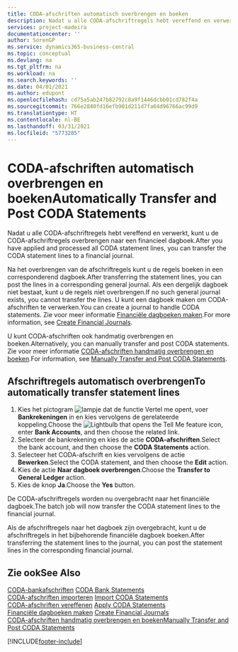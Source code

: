 ```yaml
---
title: CODA-afschriften automatisch overbrengen en boeken
description: Nadat u alle CODA-afschriftregels hebt vereffend en verwerkt, kunt u de CODA-afschriftregels overbrengen naar een financieel dagboek.
services: project-madeira
documentationcenter: ''
author: SorenGP
ms.service: dynamics365-business-central
ms.topic: conceptual
ms.devlang: na
ms.tgt_pltfrm: na
ms.workload: na
ms.search.keywords: ''
ms.date: 04/01/2021
ms.author: edupont
ms.openlocfilehash: cd75a5ab247b82792c8a9f1446dcbb01cd782f4a
ms.sourcegitcommit: 766e2840fd16efb901d211d7fa64d96766ac99d9
ms.translationtype: HT
ms.contentlocale: nl-BE
ms.lasthandoff: 03/31/2021
ms.locfileid: "5773285"
---
```

# <a name="automatically-transfer-and-post-coda-statements"></a><span data-ttu-id="06fc3-103">CODA-afschriften automatisch overbrengen en boeken</span><span class="sxs-lookup"><span data-stu-id="06fc3-103">Automatically Transfer and Post CODA Statements</span></span>
<span data-ttu-id="06fc3-104">Nadat u alle CODA-afschriftregels hebt vereffend en verwerkt, kunt u de CODA-afschriftregels overbrengen naar een financieel dagboek.</span><span class="sxs-lookup"><span data-stu-id="06fc3-104">After you have applied and processed all CODA statement lines, you can transfer the CODA statement lines to a financial journal.</span></span>  

<span data-ttu-id="06fc3-105">Na het overbrengen van de afschriftregels kunt u de regels boeken in een corresponderend dagboek.</span><span class="sxs-lookup"><span data-stu-id="06fc3-105">After transferring the statement lines, you can post the lines in a corresponding general journal.</span></span> <span data-ttu-id="06fc3-106">Als een dergelijk dagboek niet bestaat, kunt u de regels niet overbrengen.</span><span class="sxs-lookup"><span data-stu-id="06fc3-106">If no such general journal exists, you cannot transfer the lines.</span></span> <span data-ttu-id="06fc3-107">U kunt een dagboek maken om CODA-afschriften te verwerken.</span><span class="sxs-lookup"><span data-stu-id="06fc3-107">You can create a journal to handle CODA statements.</span></span> <span data-ttu-id="06fc3-108">Zie voor meer informatie [Financiële dagboeken maken](how-to-create-financial-journals.md).</span><span class="sxs-lookup"><span data-stu-id="06fc3-108">For more information, see [Create Financial Journals](how-to-create-financial-journals.md).</span></span>  

<span data-ttu-id="06fc3-109">U kunt CODA-afschriften ook handmatig overbrengen en boeken.</span><span class="sxs-lookup"><span data-stu-id="06fc3-109">Alternatively, you can manually transfer and post CODA statements.</span></span> <span data-ttu-id="06fc3-110">Zie voor meer informatie [CODA-afschriften handmatig overbrengen en boeken](how-to-manually-transfer-and-post-coda-statements.md).</span><span class="sxs-lookup"><span data-stu-id="06fc3-110">For information, see [Manually Transfer and Post CODA Statements](how-to-manually-transfer-and-post-coda-statements.md).</span></span>  

## <a name="to-automatically-transfer-statement-lines"></a><span data-ttu-id="06fc3-111">Afschriftregels automatisch overbrengen</span><span class="sxs-lookup"><span data-stu-id="06fc3-111">To automatically transfer statement lines</span></span>  

1.  <span data-ttu-id="06fc3-112">Kies het pictogram ![lampje dat de functie Vertel me opent](../../media/ui-search/search_small.png "Vertel me wat u wilt doen"), voer **Bankrekeningen** in en kies vervolgens de gerelateerde koppeling.</span><span class="sxs-lookup"><span data-stu-id="06fc3-112">Choose the ![Lightbulb that opens the Tell Me feature](../../media/ui-search/search_small.png "Tell me what you want to do") icon, enter **Bank Accounts**, and then choose the related link.</span></span>  
2.  <span data-ttu-id="06fc3-113">Selecteer de bankrekening en kies de actie **CODA-afschriften**.</span><span class="sxs-lookup"><span data-stu-id="06fc3-113">Select the bank account, and then choose the **CODA Statements** action.</span></span>  
3.  <span data-ttu-id="06fc3-114">Selecteer het CODA-afschrift en kies vervolgens de actie **Bewerken**.</span><span class="sxs-lookup"><span data-stu-id="06fc3-114">Select the CODA statement, and then choose the **Edit** action.</span></span>  
4.  <span data-ttu-id="06fc3-115">Kies de actie **Naar dagboek overbrengen**.</span><span class="sxs-lookup"><span data-stu-id="06fc3-115">Choose the **Transfer to General Ledger** action.</span></span>  
5.  <span data-ttu-id="06fc3-116">Kies de knop **Ja**.</span><span class="sxs-lookup"><span data-stu-id="06fc3-116">Choose the **Yes** button.</span></span>  

<span data-ttu-id="06fc3-117">De CODA-afschriftregels worden nu overgebracht naar het financiële dagboek.</span><span class="sxs-lookup"><span data-stu-id="06fc3-117">The batch job will now transfer the CODA statement lines to the financial journal.</span></span>  

<span data-ttu-id="06fc3-118">Als de afschriftregels naar het dagboek zijn overgebracht, kunt u de afschriftregels in het bijbehorende financiële dagboek boeken.</span><span class="sxs-lookup"><span data-stu-id="06fc3-118">After transferring the statement lines to the journal, you can post the statement lines in the corresponding financial journal.</span></span>  

## <a name="see-also"></a><span data-ttu-id="06fc3-119">Zie ook</span><span class="sxs-lookup"><span data-stu-id="06fc3-119">See Also</span></span>  
 <span data-ttu-id="06fc3-120">[CODA-bankafschriften](coda-bank-statements.md) </span><span class="sxs-lookup"><span data-stu-id="06fc3-120">[CODA Bank Statements](coda-bank-statements.md) </span></span>  
 <span data-ttu-id="06fc3-121">[CODA-afschriften importeren](how-to-import-coda-statements.md) </span><span class="sxs-lookup"><span data-stu-id="06fc3-121">[Import CODA Statements](how-to-import-coda-statements.md) </span></span>  
 <span data-ttu-id="06fc3-122">[CODA-afschriften vereffenen](how-to-apply-coda-statements.md) </span><span class="sxs-lookup"><span data-stu-id="06fc3-122">[Apply CODA Statements](how-to-apply-coda-statements.md) </span></span>  
 <span data-ttu-id="06fc3-123">[Financiële dagboeken maken](how-to-create-financial-journals.md) </span><span class="sxs-lookup"><span data-stu-id="06fc3-123">[Create Financial Journals](how-to-create-financial-journals.md) </span></span>  
 [<span data-ttu-id="06fc3-124">CODA-afschriften handmatig overbrengen en boeken</span><span class="sxs-lookup"><span data-stu-id="06fc3-124">Manually Transfer and Post CODA Statements</span></span>](how-to-manually-transfer-and-post-coda-statements.md)


[!INCLUDE[footer-include](../../includes/footer-banner.md)]